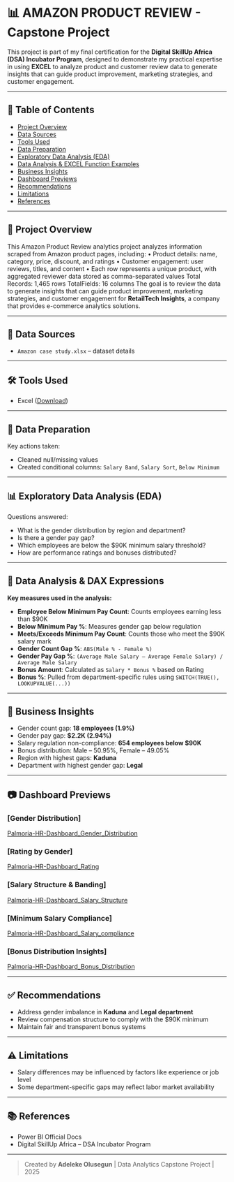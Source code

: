 # 📊 AMAZON PRODUCT REVIEW - Capstone Project

This project is part of my final certification for the **Digital SkillUp Africa (DSA) Incubator Program**, designed to demonstrate my practical expertise in using **EXCEL** to analyze product and customer review data to generate insights that can guide product improvement, marketing strategies, and customer engagement.

---

## 📑 Table of Contents
- [Project Overview](#project-overview)
- [Data Sources](#data-sources)
- [Tools Used](#tools-used)
- [Data Preparation](#data-preparation)
- [Exploratory Data Analysis (EDA)](#exploratory-data-analysis-eda)
- [Data Analysis & EXCEL Function Examples](#data-analysis--excel-function-examples)
- [Business Insights](#business-insights)
- [Dashboard Previews](#dashboard-previews)
- [Recommendations](#recommendations)
- [Limitations](#limitations)
- [References](#references)

---

## 📌 Project Overview

This Amazon Product Review analytics project analyzes information scraped from Amazon product pages, including:
• Product details: name, category, price, discount, and ratings
• Customer engagement: user reviews, titles, and content
• Each row represents a unique product, with aggregated reviewer data stored as comma-separated values
Total Records: 1,465 rows TotalFields: 16 columns
The goal is to review the data to generate insights that can guide product improvement, marketing strategies, and customer engagement for **RetailTech Insights**, a company that provides e-commerce analytics solutions.

---

## 📂 Data Sources

- `Amazon case study.xlsx` – dataset details  

---

## 🛠 Tools Used

- Excel ([Download](https://apps.microsoft.com/detail/9ntxr16hnw1t))

---

## 🧹 Data Preparation

Key actions taken:
- Cleaned null/missing values
- Created conditional columns: `Salary Band`, `Salary Sort`, `Below Minimum`

---

## 📊 Exploratory Data Analysis (EDA)

Questions answered:
- What is the gender distribution by region and department?
- Is there a gender pay gap?
- Which employees are below the $90K minimum salary threshold?
- How are performance ratings and bonuses distributed?

---

## 🧮 Data Analysis & DAX Expressions

**Key measures used in the analysis:**

- **Employee Below Minimum Pay Count**: Counts employees earning less than $90K  
- **Below Minimum Pay %**: Measures gender gap below regulation  
- **Meets/Exceeds Minimum Pay Count**: Counts those who meet the $90K salary mark  
- **Gender Count Gap %**: `ABS(Male % - Female %)`  
- **Gender Pay Gap %**: `(Average Male Salary – Average Female Salary) / Average Male Salary`  
- **Bonus Amount**: Calculated as `Salary * Bonus %` based on Rating  
- **Bonus %**: Pulled from department-specific rules using `SWITCH(TRUE(), LOOKUPVALUE(...))`

---

## 🧠 Business Insights

- Gender count gap: **18 employees (1.9%)**
- Gender pay gap: **$2.2K (2.94%)**
- Salary regulation non-compliance: **654 employees below $90K**
- Bonus distribution: Male – 50.95%, Female – 49.05%
- Region with highest gaps: **Kaduna**
- Department with highest gender gap: **Legal**

---

## 📷 Dashboard Previews

### [Gender Distribution]
[Palmoria-HR-Dashboard_Gender_Distribution](https://github.com/user-attachments/assets/fa195441-27d5-4fa3-af60-cab4a942ce34)

### [Rating by Gender]
[Palmoria-HR-Dashboard_Rating](https://github.com/user-attachments/assets/564287b4-e956-4906-8130-b8e52cf912ae)

### [Salary Structure & Banding]
[Palmoria-HR-Dashboard_Salary_Structure](https://github.com/user-attachments/assets/3f54febd-c2dc-4979-9f7d-bcce5b3df135)

### [Minimum Salary Compliance]
[Palmoria-HR-Dashboard_Salary_compliance](https://github.com/user-attachments/assets/a4f6c453-edb3-4e57-b038-c17df74149c5)

### [Bonus Distribution Insights]
[Palmoria-HR-Dashboard_Bonus_Distribution](https://github.com/user-attachments/assets/1a5de18a-f8b9-4d44-8fbb-006f348f29d4)

---

## ✅ Recommendations

- Address gender imbalance in **Kaduna** and **Legal department**
- Review compensation structure to comply with the $90K minimum
- Maintain fair and transparent bonus systems

---

## ⚠️ Limitations

- Salary differences may be influenced by factors like experience or job level
- Some department-specific gaps may reflect labor market availability

---

## 📚 References

- Power BI Official Docs  
- Digital SkillUp Africa – DSA Incubator Program

---

> Created by **Adeleke Olusegun** | Data Analytics Capstone Project | 2025
